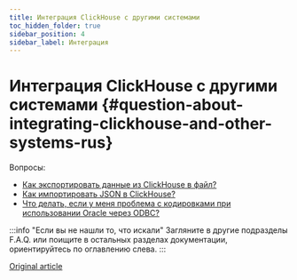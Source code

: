 ```yaml
---
title: Интеграция ClickHouse с другими системами
toc_hidden_folder: true
sidebar_position: 4
sidebar_label: Интеграция
---
```


# Интеграция ClickHouse с другими системами {#question-about-integrating-clickhouse-and-other-systems-rus}

Вопросы:

-   [Как экспортировать данные из ClickHouse в файл?](file-export.md)
-   [Как импортировать JSON в ClickHouse?](json-import.md)
-   [Что делать, если у меня проблема с кодировками при использовании Oracle через ODBC?](oracle-odbc.md)

:::info "Если вы не нашли то, что искали"
    Загляните в другие подразделы F.A.Q. или поищите в остальных разделах документации, ориентируйтесь по оглавлению слева.
:::

[Original article](https://clickhouse.com/docs/ru/faq/integration/)
